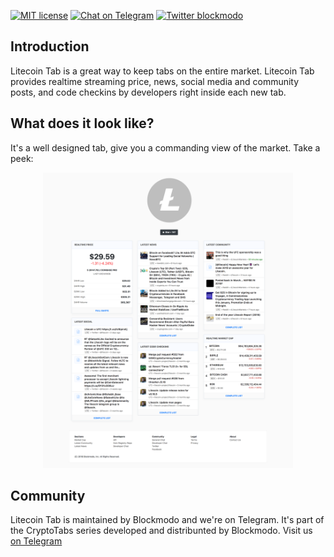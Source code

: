 [![MIT license](https://img.shields.io/badge/License-MIT-blue.svg)](https://lbesson.mit-license.org/)
[![Chat on Telegram](https://img.shields.io/badge/Chat%20on-Telegram-brightgreen.svg)](https://t.me/blockmodo_developers)
[![Twitter blockmodo](https://img.shields.io/badge/twitter-blockmodo-green.svg)](http://twitter.com/blockmodo)

## Introduction

Litecoin Tab is a great way to keep tabs on the entire market. Litecoin Tab provides realtime streaming price, news, social media and community posts, and code checkins by developers right inside each new tab.

## What does it look like?

It's a well designed tab, give you a commanding view of the market. Take a peek:

<p align="center">
    <img 
        width="400px"
        src="https://github.com/Blockmodo/art/blob/master/extensions/ltc_tab_screenshot.png"
    />
</p>

## Community

Litecoin Tab is maintained by Blockmodo and we're on Telegram. It's part of the CryptoTabs series developed and distribunted by Blockmodo. Visit us [on Telegram](https://t.me/blockmodo_developers)
